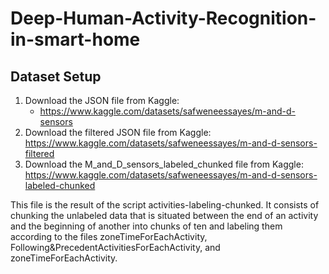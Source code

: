 # Deep-Human-Activity-Recognition-in-smart-home
## Dataset Setup

1. Download the JSON file from Kaggle:  
   - https://www.kaggle.com/datasets/safweneessayes/m-and-d-sensors  
2. Download the  filtered JSON file from Kaggle:  
https://www.kaggle.com/datasets/safweneessayes/m-and-d-sensors-filtered
3. Download the  M_and_D_sensors_labeled_chunked file from Kaggle: 
 https://www.kaggle.com/datasets/safweneessayes/m-and-d-sensors-labeled-chunked

 This file is the result of the script activities-labeling-chunked. It consists of chunking the unlabeled data that is situated between the end of an activity and the beginning of another into chunks of ten and labeling them according to the files zoneTimeForEachActivity, Following&PrecedentActivitiesForEachActivity, and zoneTimeForEachActivity.
 